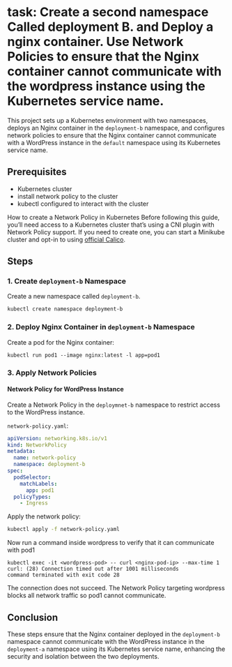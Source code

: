 # task: Create a second namespace Called deployment B. and Deploy a nginx container. Use Network Policies to ensure that the Nginx container cannot communicate with the wordpress instance using the Kubernetes service name.

This project sets up a Kubernetes environment with two namespaces, deploys an Nginx container in the `deployment-b` namespace, and configures network policies to ensure that the Nginx container cannot communicate with a WordPress instance in the `default` namespace using its Kubernetes service name.

## Prerequisites

- Kubernetes cluster
- install network policy to the cluster 
- kubectl configured to interact with the cluster

How to create a Network Policy in Kubernetes
Before following this guide, you’ll need access to a Kubernetes cluster that’s using a CNI plugin with Network Policy support. If you need to create one, you can start a Minikube cluster and opt-in to using [official Calico]([https://github.com/kubernetes/minikube/releases](https://docs.tigera.io/calico/latest/getting-started/kubernetes/minikube)).


## Steps

### 1. Create `deployment-b` Namespace

Create a new namespace called `deployment-b`.

```bash
kubectl create namespace deployment-b
```

### 2. Deploy Nginx Container in `deployment-b` Namespace

Create a pod for the Nginx container:

    kubectl run pod1 --image nginx:latest -l app=pod1

### 3. Apply Network Policies

#### Network Policy for WordPress Instance

Create a Network Policy in the `deploymnet-b` namespace to restrict access to the WordPress instance.

`network-policy.yaml`:
```yaml
apiVersion: networking.k8s.io/v1
kind: NetworkPolicy
metadata:
  name: network-policy
  namespace: deployment-b
spec:
  podSelector:
    matchLabels:
      app: pod1
  policyTypes:
    - Ingress
```

Apply the network policy:

```bash
kubectl apply -f network-policy.yaml
```

Now run a command inside wordpress to verify that it can communicate with pod1

    kubectl exec -it <wordpress-pod> -- curl <nginx-pod-ip> --max-time 1
    curl: (28) Connection timed out after 1001 milliseconds
    command terminated with exit code 28

The connection does not succeed. The Network Policy targeting wordpress blocks all network traffic so pod1 cannot communicate.

## Conclusion

These steps ensure that the Nginx container deployed in the `deployment-b` namespace cannot communicate with the WordPress instance in the `deployment-a` namespace using its Kubernetes service name, enhancing the security and isolation between the two deployments.
```


